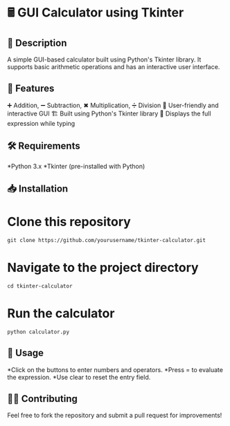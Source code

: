 # 🖩 GUI Calculator using Tkinter

## 📌 Description

A simple GUI-based calculator built using Python's Tkinter library. It supports basic arithmetic operations and has an interactive user interface.

## 🚀 Features

➕ Addition, ➖ Subtraction, ✖ Multiplication, ➗ Division
🎨 User-friendly and interactive GUI
🏗️ Built using Python's Tkinter library
🔢 Displays the full expression while typing

## 🛠️ Requirements

*Python 3.x
*Tkinter (pre-installed with Python)

## 📥 Installation

# Clone this repository
```
git clone https://github.com/yourusername/tkinter-calculator.git
```

# Navigate to the project directory
```
cd tkinter-calculator
```

# Run the calculator
```
python calculator.py
```

## 📜 Usage

*Click on the buttons to enter numbers and operators.
*Press = to evaluate the expression.
*Use clear to reset the entry field.

## 👨‍💻 Contributing

Feel free to fork the repository and submit a pull request for improvements!
